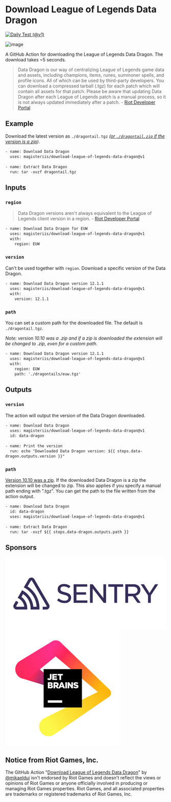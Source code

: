 # Download League of Legends Data Dragon
[![Daily Test (@v1)](https://github.com/magisteriis/download-league-of-legends-data-dragon/actions/workflows/daily-test.v1.yml/badge.svg)](https://github.com/magisteriis/download-league-of-legends-data-dragon/actions/workflows/daily-test.v1.yml)

![image](https://user-images.githubusercontent.com/3706841/149832547-f691560f-94ce-4bf9-b276-4afce6279c3a.png)

A GitHub Action for downloading the League of Legends Data Dragon. The download takes ~5 seconds.

> Data Dragon is our way of centralizing League of Legends game data and assets, including champions, items, runes, summoner spells, and profile icons. All of which can be used by third-party developers. You can download a compressed tarball (.tgz) for each patch which will contain all assets for that patch. Please be aware that updating Data Dragon after each League of Legends patch is a manual process, so it is not always updated immediately after a patch. - [Riot Developer Portal](https://developer.riotgames.com/docs/lol#data-dragon)

## Example
Download the latest version as `./dragontail.tgz` *([or `./dragontail.zip` if the version is a zip](https://developer.riotgames.com/docs/lol#:~:text=Patch%2010.10%20was%20uploaded%20as%20a%20zip%20archive%20(.zip)%20instead%20of%20the%20typical%20compressed%20tarball%20(.tgz)))*.

    - name: Download Data Dragon
      uses: magisteriis/download-league-of-legends-data-dragon@v1
      
    - name: Extract Data Dragon
      run: tar -xvzf dragontail.tgz
      
## Inputs
### `region`
> Data Dragon versions aren't always equivalent to the League of Legends client version in a region. - [Riot Developer Portal](https://developer.riotgames.com/docs/lol#:~:text=Data%20Dragon%20versions%20aren%27t%20always%20equivalent%20to%20the%20League%20of%20Legends%20client%20version%20in%20a%20region.%20You%20can%20find%20the%20version%20each%20region%20is%20using%20via%20the%20realms%20files.)

    - name: Download Data Dragon for EUW
      uses: magisteriis/download-league-of-legends-data-dragon@v1
      with:
        region: EUW
        
### `version`
Can't be used together with `region`. Download a specific version of the Data Dragon.

    - name: Download Data Dragon version 12.1.1
      uses: magisteriis/download-league-of-legends-data-dragon@v1
      with:
        version: 12.1.1     
        
### `path`
You can set a custom path for the downloaded file. The default is `./dragontail.tgz`.

*Note: version 10.10 was a .zip and if a zip is downloaded the extension will be changed to .zip, even for a custom path.*

    - name: Download Data Dragon version 12.1.1
      uses: magisteriis/download-league-of-legends-data-dragon@v1
      with:
        region: EUW
        path: './dragontails/euw.tgz'
        
## Outputs

### `version`
The action will output the version of the Data Dragon downloaded.

    - name: Download Data Dragon
      uses: magisteriis/download-league-of-legends-data-dragon@v1
      id: data-dragon
      
    - name: Print the version
      run: echo "Downloaded Data Dragon version: ${{ steps.data-dragon.outputs.version }}"

### `path`
[Version 10.10 was a zip](https://developer.riotgames.com/docs/lol#:~:text=Patch%2010.10%20was%20uploaded%20as%20a%20zip%20archive%20(.zip)%20instead%20of%20the%20typical%20compressed%20tarball%20(.tgz)). If the downloaded Data Dragon is a zip the extension will be changed to zip. This also applies if you specify a manual path ending with ".tgz". You can get the path to the file written from the action output.

    - name: Download Data Dragon
      id: data-dragon
      uses: magisteriis/download-league-of-legends-data-dragon@v1
      
    - name: Extract Data Dragon
      run: tar -xvzf ${{ steps.data-dragon.outputs.path }}
      
## Sponsors

[![Sentry Logo](https://raw.githubusercontent.com/mikaeldui/riot-games-dotnet-client/main/sponsors/sentry.svg)](https://sentry.io/for/good/)
[![JetBrains Logo (Main) logo](https://raw.githubusercontent.com/mikaeldui/riot-games-dotnet-client/main/sponsors/jetbrains.svg)](https://jb.gg/OpenSourceSupport)
        
## Notice from Riot Games, Inc.
The GitHub Action "[Download League of Legends Data Dragon](https://github.com/marketplace/actions/download-league-of-legends-data-dragon)" by [@mikaeldui](https://github.com/mikaeldui) isn't endorsed by Riot Games and doesn't reflect the views or opinions of Riot Games or anyone officially involved in producing or managing Riot Games properties. Riot Games, and all associated properties are trademarks or registered trademarks of Riot Games, Inc.
